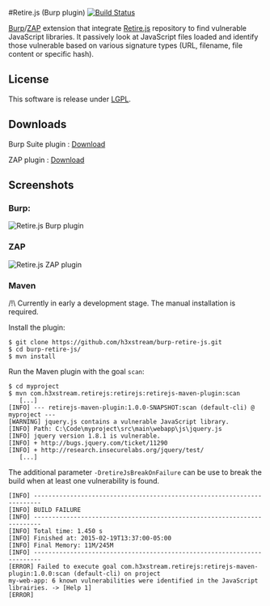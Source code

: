 #Retire.js (Burp plugin) [![Build Status](https://travis-ci.org/h3xstream/burp-retire-js.png)](https://travis-ci.org/h3xstream/burp-retire-js)

[Burp](http://portswigger.net/burp/)/[ZAP](https://www.owasp.org/index.php/OWASP_Zed_Attack_Proxy_Project) extension that integrate [Retire.js](https://github.com/bekk/retire.js) repository to find vulnerable JavaScript libraries. It passively look at JavaScript files loaded and identify those vulnerable based on various signature types (URL, filename, file content or specific hash).

## License

This software is release under [LGPL](http://www.gnu.org/licenses/lgpl.html).

## Downloads

Burp Suite plugin : [Download](https://raw.githubusercontent.com/h3xstream/burp-retire-js/gh-pages/releases/burp/burp-retire-js-1.jar)

ZAP plugin : [Download](https://raw.githubusercontent.com/h3xstream/burp-retire-js/gh-pages/releases/zap/retirejs-alpha-1.zap)

## Screenshots

### Burp:

![Retire.js Burp plugin](https://raw.githubusercontent.com/h3xstream/burp-retire-js/gh-pages/screenshots/screenshot_burp_plugin.png)

### ZAP

![Retire.js ZAP plugin](https://raw.githubusercontent.com/h3xstream/burp-retire-js/gh-pages/screenshots/screenshot_zap_plugin.png)

### Maven

/!\ Currently in early a development stage. The manual installation is required.

Install the plugin:

    $ git clone https://github.com/h3xstream/burp-retire-js.git
    $ cd burp-retire-js/
    $ mvn install


Run the Maven plugin with the goal `scan`:

    $ cd myproject
    $ mvn com.h3xstream.retirejs:retirejs:retirejs-maven-plugin:scan
       [...]
    [INFO] --- retirejs-maven-plugin:1.0.0-SNAPSHOT:scan (default-cli) @ myproject ---
    [WARNING] jquery.js contains a vulnerable JavaScript library.
    [INFO] Path: C:\Code\myproject\src\main\webapp\js\jquery.js
    [INFO] jquery version 1.8.1 is vulnerable.
    [INFO] + http://bugs.jquery.com/ticket/11290
    [INFO] + http://research.insecurelabs.org/jquery/test/
       [...]

The additional parameter `-DretireJsBreakOnFailure` can be use to break the build when at least one vulnerability is found.

    [INFO] ------------------------------------------------------------------------
    [INFO] BUILD FAILURE
    [INFO] ------------------------------------------------------------------------
    [INFO] Total time: 1.450 s
    [INFO] Finished at: 2015-02-19T13:37:00-05:00
    [INFO] Final Memory: 11M/245M
    [INFO] ------------------------------------------------------------------------
    [ERROR] Failed to execute goal com.h3xstream.retirejs:retirejs-maven-plugin:1.0.0:scan (default-cli) on project
    my-web-app: 6 known vulnerabilities were identified in the JavaScript librairies. -> [Help 1]
    [ERROR]
